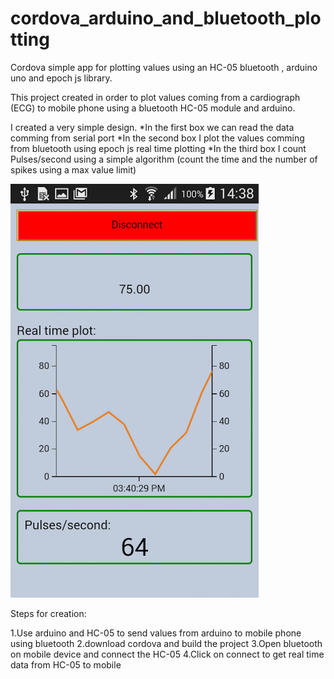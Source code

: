 # cordova_arduino_and_bluetooth_plotting
Cordova simple app for plotting values using an HC-05 bluetooth ,  arduino uno and epoch js library.

This project created in order to plot values coming from a cardiograph (ECG) to mobile phone using 
a bluetooth HC-05 module and arduino.

I created a very simple design.
*In the first box we can read the data comming from serial port
*In the second box I plot the values comming from bluetooth using epoch js real time plotting
*In the third box I count Pulses/second using a simple algorithm (count the time and the number of spikes 
using a max value limit)

![alt tag](screen.png)

Steps for creation:

1.Use arduino and HC-05 to send values from arduino to mobile phone using bluetooth
2.download cordova and build the project
3.Open bluetooth on mobile device and connect the HC-05
4.Click on connect to get real time data from HC-05 to mobile 

